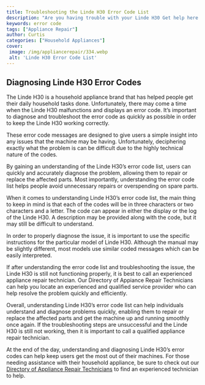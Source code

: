 ```yaml
---
title: Troubleshooting the Linde H30 Error Code List
description: "Are you having trouble with your Linde H30 Get help here This blog post provides in-depth instructions for troubleshooting the Linde H30 error code list making it easy to diagnose and repair the issue"
keywords: error code
tags: ["Appliance Repair"]
author: Curtis
categories: ["Household Appliances"]
cover: 
 image: /img/appliancerepair/334.webp
 alt: 'Linde H30 Error Code List'
---
```

## Diagnosing Linde H30 Error Codes

The Linde H30 is a household appliance brand that has helped people get their daily household tasks done. Unfortunately, there may come a time when the Linde H30 malfunctions and displays an error code. It’s important to diagnose and troubleshoot the error code as quickly as possible in order to keep the Linde H30 working correctly.

These error code messages are designed to give users a simple insight into any issues that the machine may be having. Unfortunately, deciphering exactly what the problem is can be difficult due to the highly technical nature of the codes. 

By gaining an understanding of the Linde H30’s error code list, users can quickly and accurately diagnose the problem, allowing them to repair or replace the affected parts. Most importantly, understanding the error code list helps people avoid unnecessary repairs or overspending on spare parts. 

When it comes to understanding Linde H30’s error code list, the main thing to keep in mind is that each of the codes will be in three characters or two characters and a letter. The code can appear in either the display or the log of the Linde H30. A description may be provided along with the code, but it may still be difficult to understand. 

In order to properly diagnose the issue, it is important to use the specific instructions for the particular model of Linde H30. Although the manual may be slightly different, most models use similar coded messages which can be easily interpreted.

If after understanding the error code list and troubleshooting the issue, the Linde H30 is still not functioning properly, it is best to call an experienced appliance repair technician. Our Directory of Appiance Repair Technicians can help you locate an experienced and qualified service provider who can help resolve the problem quickly and efficiently. 

Overall, understanding Linde H30’s error code list can help individuals understand and diagnose problems quickly, enabling them to repair or replace the affected parts and get the machine up and running smoothly once again. If the troubleshooting steps are unsuccessful and the Linde H30 is still not working, then it is important to call a qualified appliance repair technician. 

At the end of the day, understanding and diagnosing Linde H30’s error codes can help keep users get the most out of their machines. For those needing assistance with their household appliance, be sure to check out our [Directory of Appliance Repair Technicians](./pages/appliance-repair-technicians) to find an experienced technician to help.
